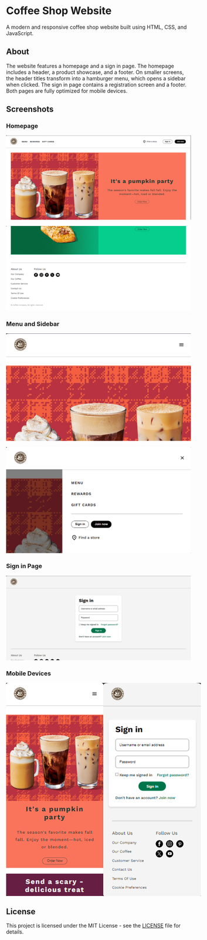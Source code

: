 # Coffee Shop Website
A modern and responsive coffee shop website built using HTML, CSS, and JavaScript.

## About
The website features a homepage and a sign in page. The homepage includes a header, a product showcase, and a footer. On smaller screens, the header titles transform into a hamburger menu, which opens a sidebar when clicked. The sign in page contains a registration screen and a footer. Both pages are fully optimized for mobile devices.

## Screenshots
### Homepage

![Homepage](screenshots/homepage.png)

![Footer](screenshots/footer.png)

### Menu and Sidebar

![Menu](screenshots/menu.png)

![Sidebar](screenshots/sidebar.png)

### Sign in Page

![Sign in](screenshots/signin.png)

### Mobile Devices

<div style="display: flex; justify-content: space-between;">
  <img src="screenshots/mobilhomepage.png" alt="Mobil Homepage">
  <img src="screenshots/mobilsignin.png" alt="Mobil Sign in">
</div>

## License
This project is licensed under the MIT License - see the [LICENSE](LICENSE) file for details.
